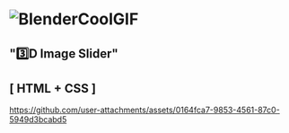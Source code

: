 # ![BlenderCoolGIF](https://github.com/user-attachments/assets/5b853c15-6080-42c3-9ecc-ef13d3ae4a2f)
"3️⃣D Image Slider"
-----------------------
[ HTML + CSS ]
-------

https://github.com/user-attachments/assets/0164fca7-9853-4561-87c0-5949d3bcabd5

